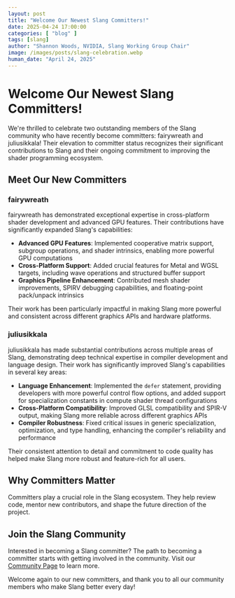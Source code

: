 ```yaml
---
layout: post
title: "Welcome Our Newest Slang Committers!"
date: 2025-04-24 17:00:00
categories: [ "blog" ]
tags: [slang]
author: "Shannon Woods, NVIDIA, Slang Working Group Chair"
image: /images/posts/slang-celebration.webp
human_date: "April 24, 2025"
---
```


# Welcome Our Newest Slang Committers!

We're thrilled to celebrate two outstanding members of the Slang community who have recently become committers: fairywreath and juliusikkala! Their elevation to committer status recognizes their significant contributions to Slang and their ongoing commitment to improving the shader programming ecosystem.

## Meet Our New Committers

### fairywreath
fairywreath has demonstrated exceptional expertise in cross-platform shader development and advanced GPU features. Their contributions have significantly expanded Slang's capabilities:

- **Advanced GPU Features**: Implemented cooperative matrix support, subgroup operations, and shader intrinsics, enabling more powerful GPU computations
- **Cross-Platform Support**: Added crucial features for Metal and WGSL targets, including wave operations and structured buffer support
- **Graphics Pipeline Enhancement**: Contributed mesh shader improvements, SPIRV debugging capabilities, and floating-point pack/unpack intrinsics

Their work has been particularly impactful in making Slang more powerful and consistent across different graphics APIs and hardware platforms.

### juliusikkala
juliusikkala has made substantial contributions across multiple areas of Slang, demonstrating deep technical expertise in compiler development and language design. Their work has significantly improved Slang's capabilities in several key areas:

- **Language Enhancement**: Implemented the `defer` statement, providing developers with more powerful control flow options, and added support for specialization constants in compute shader thread configurations
- **Cross-Platform Compatibility**: Improved GLSL compatibility and SPIR-V output, making Slang more reliable across different graphics APIs
- **Compiler Robustness**: Fixed critical issues in generic specialization, optimization, and type handling, enhancing the compiler's reliability and performance

Their consistent attention to detail and commitment to code quality has helped make Slang more robust and feature-rich for all users.

## Why Committers Matter

Committers play a crucial role in the Slang ecosystem. They help review code, mentor new contributors, and shape the future direction of the project. 

## Join the Slang Community

Interested in becoming a Slang committer? The path to becoming a committer starts with getting involved in the community. Visit our [Community Page](https://shader-slang.com/community) to learn more.

Welcome again to our new committers, and thank you to all our community members who make Slang better every day!

